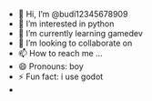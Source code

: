 - 👋 Hi, I’m @budi12345678909
- 👀 I’m interested in python
- 🌱 I’m currently learning gamedev
- 💞️ I’m looking to collaborate on 
- 📫 How to reach me ...
- 😄 Pronouns: boy
- ⚡ Fun fact: i use godot
- 

<!---
budi12345678909/budi12345678909 is a ✨ special ✨ repository because its `README.md` (this file) appears on your GitHub profile.
You can click the Preview link to take a look at your changes.
--->
